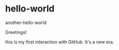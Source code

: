 # hello-world
another-hello-world

Greetings!

this is my first interaction with GitHub.  It's a new era.

